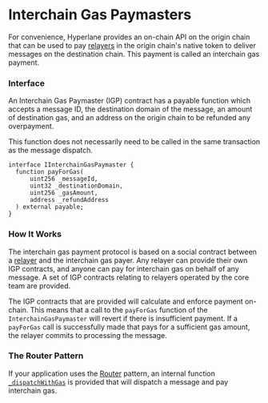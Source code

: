 # Interchain Gas Paymasters

For convenience, Hyperlane provides an on-chain API on the origin chain that can be used to pay [relayers](../../protocol/agents/relayer.md) in the origin chain's native token to deliver messages on the destination chain. This payment is called an interchain gas payment.

### Interface

An Interchain Gas Paymaster (IGP) contract has a payable function which accepts a message ID, the destination domain of the message, an amount of destination gas, and an address on the origin chain to be refunded any overpayment.

This function does not necessarily need to be called in the same transaction as the message dispatch.

```solidity
interface IInterchainGasPaymaster {
  function payForGas(
      uint256 _messageId,
      uint32 _destinationDomain,
      uint256 _gasAmount,
      address _refundAddress
  ) external payable;
}
```

### How It Works

The interchain gas payment protocol is based on a social contract between a [relayer](../../protocol/agents/relayer.md) and the interchain gas payer. Any relayer can provide their own IGP contracts, and anyone can pay for interchain gas on behalf of any message. A set of IGP contracts relating to relayers operated by the core team are provided.

The IGP contracts that are provided will calculate and enforce payment on-chain. This means that a call to the `payForGas` function of the `InterchainGasPaymaster` will revert if there is insufficient payment. If a `payForGas` call is successfully made that pays for a sufficient gas amount, the relayer commits to processing the message.

### The Router Pattern

If your application uses the [Router](../building-applications/writing-contracts/router.md) pattern, an internal function [`_dispatchWithGas`](https://github.com/hyperlane-xyz/hyperlane-monorepo/blob/13daa1bd86788074686cd9a7f68cc3cf722b85e4/solidity/contracts/Router.sol#L188) is provided that will dispatch a message and pay interchain gas.
